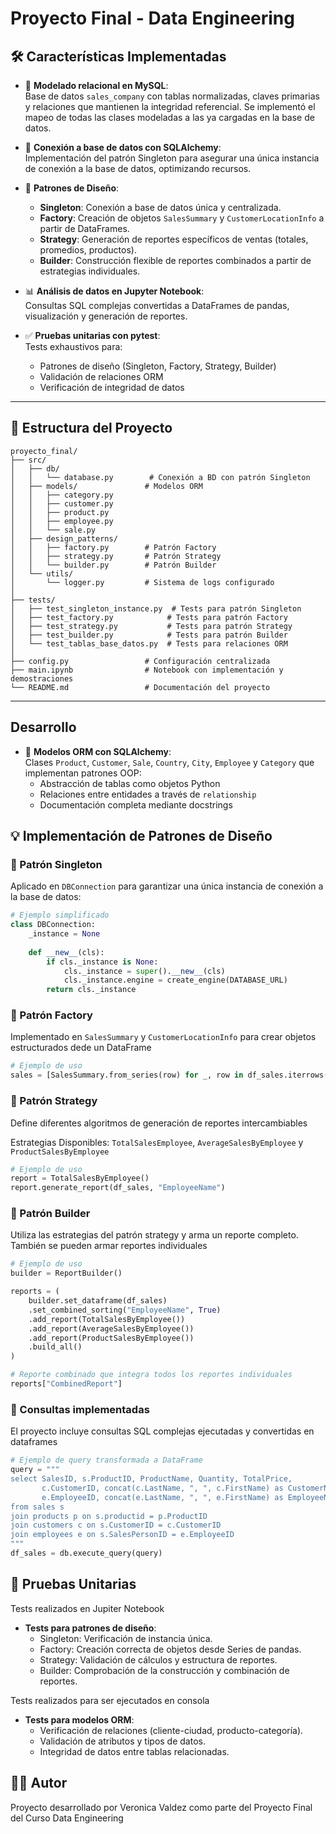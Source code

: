# Proyecto Final - Data Engineering

## 🛠️ Características Implementadas

- 📄 **Modelado relacional en MySQL**:  
  Base de datos `sales_company` con tablas normalizadas, claves primarias y relaciones que mantienen la integridad referencial.
  Se implementó el mapeo de todas las clases modeladas a las ya cargadas en la base de datos.

- 🔌 **Conexión a base de datos con SQLAlchemy**:  
  Implementación del patrón Singleton para asegurar una única instancia de conexión a la base de datos, optimizando recursos.

- 🧠 **Patrones de Diseño**:
  - **Singleton**: Conexión a base de datos única y centralizada.
  - **Factory**: Creación de objetos `SalesSummary` y `CustomerLocationInfo` a partir de DataFrames.
  - **Strategy**: Generación de reportes específicos de ventas (totales, promedios, productos).
  - **Builder**: Construcción flexible de reportes combinados a partir de estrategias individuales.

- 📊 **Análisis de datos en Jupyter Notebook**:  
  Consultas SQL complejas convertidas a DataFrames de pandas, visualización y generación de reportes.

- ✅ **Pruebas unitarias con pytest**:  
  Tests exhaustivos para:
  - Patrones de diseño (Singleton, Factory, Strategy, Builder)
  - Validación de relaciones ORM
  - Verificación de integridad de datos

---

## 📁 Estructura del Proyecto

```
proyecto_final/
├── src/
│   ├── db/
│   │   └── database.py        # Conexión a BD con patrón Singleton
│   ├── models/               # Modelos ORM
│   │   ├── category.py
│   │   ├── customer.py
│   │   ├── product.py
│   │   ├── employee.py
│   │   └── sale.py
│   ├── design_patterns/
│   │   ├── factory.py        # Patrón Factory
│   │   ├── strategy.py       # Patrón Strategy
│   │   └── builder.py        # Patrón Builder
│   └── utils/
│       └── logger.py         # Sistema de logs configurado
│
├── tests/
│   ├── test_singleton_instance.py  # Tests para patrón Singleton
│   ├── test_factory.py            # Tests para patrón Factory
│   ├── test_strategy.py           # Tests para patrón Strategy
│   ├── test_builder.py            # Tests para patrón Builder
│   └── test_tablas_base_datos.py  # Tests para relaciones ORM
│
├── config.py                 # Configuración centralizada
├── main.ipynb                # Notebook con implementación y demostraciones
└── README.md                 # Documentación del proyecto
```
---

## Desarrollo

- 🧩 **Modelos ORM con SQLAlchemy**:  
  Clases `Product`, `Customer`, `Sale`, `Country`, `City`, `Employee` y `Category` que implementan patrones OOP:
  - Abstracción de tablas como objetos Python
  - Relaciones entre entidades a través de `relationship`
  - Documentación completa mediante docstrings

## 💡 Implementación de Patrones de Diseño

### 🔄 Patrón Singleton
Aplicado en `DBConnection` para garantizar una única instancia de conexión a la base de datos:
```python
# Ejemplo simplificado
class DBConnection:
    _instance = None
    
    def __new__(cls):
        if cls._instance is None:
            cls._instance = super().__new__(cls)
            cls._instance.engine = create_engine(DATABASE_URL)
        return cls._instance
```

### 🔄 Patrón Factory

Implementado en `SalesSummary` y `CustomerLocationInfo` para crear objetos estructurados dede un DataFrame

```python
# Ejemplo de uso
sales = [SalesSummary.from_series(row) for _, row in df_sales.iterrows()]

```

### 🔄 Patrón Strategy

Define diferentes algoritmos de generación de reportes intercambiables

Estrategias Disponibles: `TotalSalesEmployee`, `AverageSalesByEmployee` y `ProductSalesByEmployee`

```python
# Ejemplo de uso
report = TotalSalesByEmployee()
report.generate_report(df_sales, "EmployeeName")

```
### 🔄 Patrón Builder

Utiliza las estrategias del patrón strategy y arma un reporte completo. También se pueden armar reportes individuales

```python
# Ejemplo de uso
builder = ReportBuilder()

reports = (
    builder.set_dataframe(df_sales)
    .set_combined_sorting("EmployeeName", True)
    .add_report(TotalSalesByEmployee())
    .add_report(AverageSalesByEmployee())
    .add_report(ProductSalesByEmployee())
    .build_all()
)

# Reporte combinado que integra todos los reportes individuales
reports["CombinedReport"] 

```

### 📝 Consultas implementadas

El proyecto incluye consultas SQL complejas ejecutadas y convertidas en dataframes

```python
# Ejemplo de query transformada a DataFrame
query = """
select SalesID, s.ProductID, ProductName, Quantity, TotalPrice, 
       c.CustomerID, concat(c.LastName, ", ", c.FirstName) as CustomerName,
       e.EmployeeID, concat(e.LastName, ", ", e.FirstName) as EmployeeName
from sales s 
join products p on s.productid = p.ProductID
join customers c on s.CustomerID = c.CustomerID 
join employees e on s.SalesPersonID = e.EmployeeID
"""
df_sales = db.execute_query(query)

```

## 🧪 Pruebas Unitarias

Tests realizados en Jupiter Notebook

- **Tests para patrones de diseño**:
  - Singleton: Verificación de instancia única.
  - Factory: Creación correcta de objetos desde Series de pandas.
  - Strategy: Validación de cálculos y estructura de reportes.
  - Builder: Comprobación de la construcción y combinación de reportes.

Tests realizados para ser ejecutados en consola

- **Tests para modelos ORM**:
  - Verificación de relaciones (cliente-ciudad, producto-categoría).
  - Validación de atributos y tipos de datos.
  - Integridad de datos entre tablas relacionadas.


## 👩‍💻 Autor

Proyecto desarrollado por Veronica Valdez como parte del Proyecto Final del Curso Data Engineering